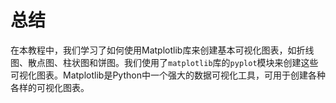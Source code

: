 # 总结

在本教程中，我们学习了如何使用Matplotlib库来创建基本可视化图表，如折线图、散点图、柱状图和饼图。我们使用了`matplotlib`库的`pyplot`模块来创建这些可视化图表。Matplotlib是Python中一个强大的数据可视化工具，可用于创建各种各样的可视化图表。
